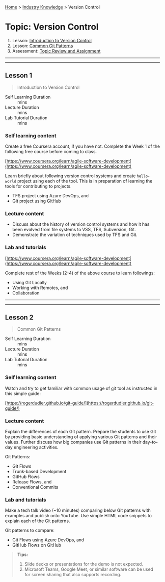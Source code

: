 [Home](../README.md) > [Industry Knowledge](./README.md) > Version Control

# Topic: Version Control

1. Lesson: [Introduction to Version Control](#lesson-1)
2. Lesson: [Common Git Patterns](#lesson-2)
3. Assessment: [Topic Review and Assignment](#assessment-1)

---

---

## Lesson 1

> Introduction to Version Control

<dl>
<dt>Self Learning Duration</dt>
<dd> mins</dd>
<dt>Lecture Duration</dt>
<dd> mins</dd>
<dt>Lab Tutorial Duration</dt>
<dd> mins</dd>
</dl>

### Self learning content

Create a free Coursera account, if you have not. Complete the Week 1 of the following free course before coming to class.

[https://www.coursera.org/learn/agile-software-development](https://www.coursera.org/learn/agile-software-development)

Learn briefly about following version control systems and create `hello-world` project using each of the tool. This is in preparation of learning the tools for contributing to projects.

- TFS project using Azure DevOps, and
- Git project using GitHub

### Lecture content

- Discuss about the history of version control systems and how it has been evolved from file systems to VSS, TFS, Subversion, Git.
- Demonstrate the variation of techniques used by TFS and Git.

### Lab and tutorials

[https://www.coursera.org/learn/agile-software-development](https://www.coursera.org/learn/agile-software-development)

Complete rest of the Weeks (2-4) of the above course to learn followings:

- Using Git Locally
- Working with Remotes, and
- Collaboration

---

---

## Lesson 2

> Common Git Patterns

<dl>
<dt>Self Learning Duration</dt>
<dd> mins</dd>
<dt>Lecture Duration</dt>
<dd> mins</dd>
<dt>Lab Tutorial Duration</dt>
<dd> mins</dd>
</dl>

### Self learning content

Watch and try to get familiar with common usage of git tool as instructed in this simple guide:

[https://rogerdudler.github.io/git-guide/](https://rogerdudler.github.io/git-guide/)

### Lecture content

Explain the differences of each Git pattern. Prepare the students to use Git by providing basic understanding of applying various Git patterns and their values. Further discuss how big companies use Git patterns in their day-to-day engineering activities.

Git Patterns:

- Git Flows
- Trunk-based Development
- GitHub Flows
- Release Flows, and
- Conventional Commits

### Lab and tutorials

Make a tech talk video (~10 minutes) comparing below Git patterns with examples and publish onto YouTube. Use simple HTML code snippets to explain each of the Git patterns.

Git patterns to compare:

- Git Flows using Azure DevOps, and
- GitHub Flows on GitHub

> **Tips:** 
>
> 1. Slide decks or presentations for the demo is not expected.
> 2. Microsoft Teams, Google Meet, or similar software can be used for screen sharing that also supports recording.
